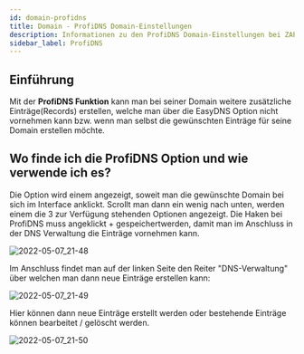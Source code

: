 ```yaml
---
id: domain-profidns
title: Domain - ProfiDNS Domain-Einstellungen
description: Informationen zu den ProfiDNS Domain-Einstellungen bei ZAP-Hosting - ZAP-Hosting.com Dokumentation
sidebar_label: ProfiDNS
---
```


## Einführung

Mit der **ProfiDNS Funktion** kann man bei seiner Domain weitere zusätzliche Einträge(Records) erstellen, welche man über die EasyDNS Option nicht vornehmen kann bzw. wenn man selbst die gewünschten Einträge für seine Domain erstellen möchte.

## Wo finde ich die ProfiDNS Option und wie verwende ich es?

Die Option wird einem angezeigt, soweit man die gewünschte Domain bei sich im Interface anklickt.
Scrollt man dann ein wenig nach unten, werden einem die 3 zur Verfügung stehenden Optionen angezeigt.
Die Haken bei ProfiDNS muss angeklickt + gespeichertwerden, damit man im Anschluss in der DNS Verwaltung die Einträge vornehmen kann.

![2022-05-07_21-48](https://user-images.githubusercontent.com/61953937/167269698-e604aa37-7075-4830-b2e1-84ab3daba5bb.png)

Im Anschluss findet man auf der linken Seite den Reiter "DNS-Verwaltung" über welchen man dann neue Einträge erstellen kann: 

![2022-05-07_21-49](https://user-images.githubusercontent.com/61953937/167269713-0e920f4b-ee96-42bb-94fb-3338f9f1b2c6.png)

Hier können dann neue Einträge erstellt werden oder bestehende Einträge können bearbeitet / gelöscht werden.

![2022-05-07_21-50](https://user-images.githubusercontent.com/61953937/167269729-b8aca9ca-f3b2-44cb-b4b2-1dca6b3d29fe.png)
